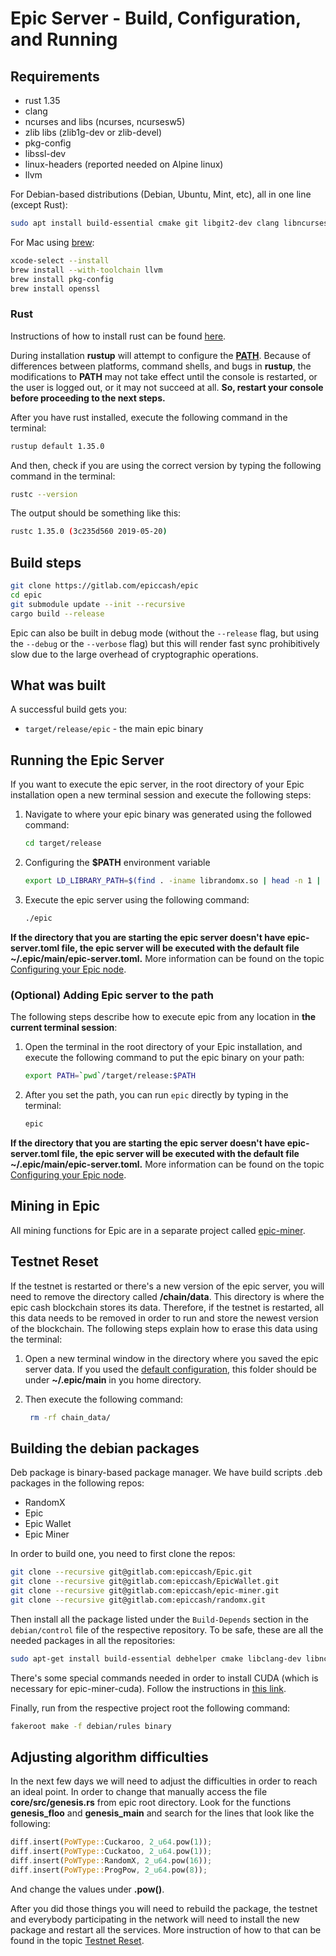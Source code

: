 # Epic Server - Build, Configuration, and Running

## Requirements

* rust 1.35
* clang
* ncurses and libs (ncurses, ncursesw5)
* zlib libs (zlib1g-dev or zlib-devel)
* pkg-config
* libssl-dev
* linux-headers (reported needed on Alpine linux)
* llvm

For Debian-based distributions (Debian, Ubuntu, Mint, etc), all in one line (except Rust):

```sh
sudo apt install build-essential cmake git libgit2-dev clang libncurses5-dev libncursesw5-dev zlib1g-dev pkg-config libssl-dev llvm
```

For Mac using [brew](https://brew.sh/):

```sh
xcode-select --install
brew install --with-toolchain llvm
brew install pkg-config
brew install openssl
```

### Rust
Instructions of how to install rust can be found [here](https://www.rust-lang.org/tools/install).

During installation __rustup__ will attempt to configure the [__PATH__](https://en.wikipedia.org/wiki/PATH_(variable)). Because of differences between platforms, command shells, and bugs in __rustup__, the modifications to __PATH__ may not take effect until the console is restarted, or the user is logged out, or it may not succeed at all. **So, restart your console before proceeding to the next steps.**

After you have rust installed, execute the following command in the terminal:

```sh
rustup default 1.35.0
```

And then, check if you are using the correct version by typing the following command in the terminal:

```sh
rustc --version
```

The output should be something like this:

```sh
rustc 1.35.0 (3c235d560 2019-05-20)
```

## Build steps

```sh
git clone https://gitlab.com/epiccash/epic
cd epic
git submodule update --init --recursive
cargo build --release
```

Epic can also be built in debug mode (without the `--release` flag, but using the `--debug` or the `--verbose` flag) but this will render fast sync prohibitively slow due to the large overhead of cryptographic operations.

## What was built

A successful build gets you:

* `target/release/epic` - the main epic binary

## Running the Epic Server

If you want to execute the epic server, in the root directory of your Epic installation open a new terminal session and execute the following steps:

 1. Navigate to where your epic binary was generated using the followed command:

    ```sh
    cd target/release
    ```
 2. Configuring the __$PATH__ environment variable
 
     ```sh
    export LD_LIBRARY_PATH=$(find . -iname librandomx.so | head -n 1 | xargs dirname | xargs realpath)
    ```
 
 3. Execute the epic server using the following command:
  
    ```sh
    ./epic
    ```

**If the directory that you are starting the epic server doesn't have __epic-server.toml__ file, the epic server will be executed with the default file __~/.epic/main/epic-server.toml__.** More information can be found on the topic [Configuring your Epic node](./running.org#epic_config_default).

### (Optional) Adding Epic server to the path

The following steps describe how to execute epic from any location in **the current terminal session**:

 1. Open the terminal in the root directory of your Epic installation, and execute the following command to put the epic binary on your path:

    ```sh
    export PATH=`pwd`/target/release:$PATH
    ```

 2. After you set the path, you can run `epic` directly by typing in the terminal:

    ```sh
    epic
    ```

**If the directory that you are starting the epic server doesn't have __epic-server.toml__ file, the epic server will be executed with the default file __~/.epic/main/epic-server.toml__.** More information can be found on the topic [Configuring your Epic node](./running.org#epic_config_default).

## Mining in Epic

All mining functions for Epic are in a separate project called
[epic-miner](https://gitlab.com/epiccash/epic-miner).

<a id="testnet_reset"></a>
## Testnet Reset

If the testnet is restarted or there's a new version of the epic
server, you will need to remove the directory called
**/chain/data**. This directory is where the epic cash blockchain
stores its data. Therefore, if the testnet is restarted, all this data
needs to be removed in order to run and store the newest version of
the blockchain. The following steps explain how to erase this data
using the terminal:

1. Open a new terminal window in the directory where you saved the
   epic server data. If you used the [default configuration](./running.org#epic_config_default), this
   folder should be under __~/.epic/main__ in you home directory.
2. Then execute the following command:
   
   ```sh
    rm -rf chain_data/
   ```

## Building the debian packages

Deb package is binary-based package manager. We have build scripts .deb packages in the following repos:

- RandomX
- Epic
- Epic Wallet
- Epic Miner
  
In order to build one, you need to first clone the repos:

```sh
git clone --recursive git@gitlab.com:epiccash/Epic.git
git clone --recursive git@gitlab.com:epiccash/EpicWallet.git
git clone --recursive git@gitlab.com:epiccash/epic-miner.git
git clone --recursive git@gitlab.com:epiccash/randomx.git
```

Then install all the package listed under the `Build-Depends` section in the `debian/control` file of the respective repository. To be safe, these are all the needed packages in all the repositories:

```sh
sudo apt-get install build-essential debhelper cmake libclang-dev libncurses5-dev clang libncursesw5-dev cargo rustc opencl-headers libssl-dev pkg-config ocl-icd-opencl-dev
```

There's some special commands needed in order to install CUDA (which is necessary for epic-miner-cuda). Follow the instructions in [this link](https://developer.nvidia.com/cuda-downloads?target_os=Linux&target_arch=x86_64&target_distro=Ubuntu&target_version=1810&target_type=deblocal).

Finally, run from the respective project root the following command:

```sh
fakeroot make -f debian/rules binary
```

## Adjusting algorithm difficulties

In the next few days we will need to adjust the difficulties in order to reach an ideal point. In order to change that manually access the file **core/src/genesis.rs** from epic root directory. Look for the functions **genesis_floo** and **genesis_main** and search for the lines that look like the following:

```rust
diff.insert(PoWType::Cuckaroo, 2_u64.pow(1));
diff.insert(PoWType::Cuckatoo, 2_u64.pow(1));
diff.insert(PoWType::RandomX, 2_u64.pow(16));
diff.insert(PoWType::ProgPow, 2_u64.pow(8));
```
And change the values under **.pow()**. 

After you did those things you will need to rebuild the package, the testnet and everybody participating in the network will need to install the new package and restart all the services. More instruction of how to that can be found in the topic [Testnet Reset](#testnet_reset).

